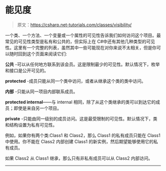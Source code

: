 # 能见度

> 原文：<https://csharp.net-tutorials.com/classes/visibility/>

一个类、一个方法、一个变量或一个属性的可见性告诉我们如何访问这个项目。最常见的可见性类型是私有和公共的，但实际上在 C#中还有其他几种类型的可见性。这里有一个完整的列表，虽然其中一些可能现在对你来说不太相关，但是你可以随时回到这个页面来阅读它们:

**公共** -可以从任何地方联系到该会员。这是限制最少的可见性。默认情况下，枚举和接口是公开可见的。

**protected** -成员只能从同一个类中访问，或者从继承这个类的类中访问。

**内部** -只能从同一项目内部联系成员。

**protected internal**——与 internal 相同，除了从这个类继承的类可以到达它的成员；即使是来自另一个项目。

**private** -只能由同一级别的成员访问。这是最受限制的可见性。默认情况下，类和结构设置为私有可见性。

<input type="hidden" name="IL_IN_ARTICLE">

例如，如果你有两个类:Class1 和 Class2，那么 Class1 的私有成员只能在 Class1 中使用。你不能在 Class2 内部创建 Class1 的新实例，然后期望能够使用它的私有成员。

如果 Class2 从 Class1 继承，那么只有非私有成员可以从 Class2 内部访问。

* * *